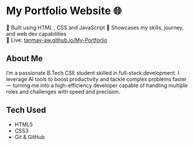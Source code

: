 # My Portfolio Website 🌐

🚀 Built using HTML , CSS and JavaScript 
🎯 Showcases my skills, journey, and web dev capabilities  
📍 Live: [tanmay-aw.github.io/My-Portforlio]( https://tanmay-aw.github.io/My-Portfolio/)

## About Me

I’m a passionate B.Tech CSE student skilled in full-stack development. I leverage AI tools to boost productivity and tackle complex problems faster — turning me into a high-efficiency developer capable of handling multiple roles and challenges with speed and precision.

## Tech Used

- HTML5
- CSS3
- Git & GitHub
